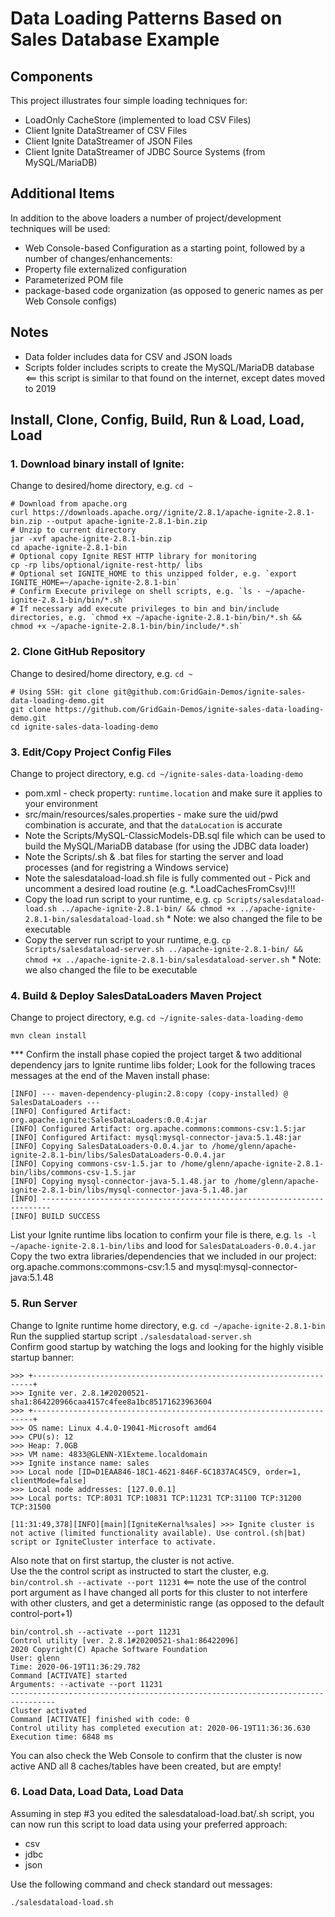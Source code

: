 # Data Loading Patterns Based on Sales Database Example

## Components
This project illustrates four simple loading techniques for:
- LoadOnly CacheStore (implemented to load CSV Files)
- Client Ignite DataStreamer of CSV Files
- Client Ignite DataStreamer of JSON Files
- Client Ignite DataStreamer of JDBC Source Systems (from MySQL/MariaDB)

## Additional Items
In addition to the above loaders a number of project/development techniques will be used:
- Web Console-based Configuration as a starting point, followed by a number of changes/enhancements:
- Property file externalized configuration
- Parameterized POM file
- package-based code organization (as opposed to generic names as per Web Console configs)

## Notes
- Data folder includes data for CSV and JSON loads
- Scripts folder includes scripts to create the MySQL/MariaDB database <== this script is similar to that found on the internet, except dates moved to 2019 

## Install, Clone, Config, Build, Run & Load, Load, Load

### 1. Download binary install of Ignite:  
   Change to desired/home directory, e.g. `cd ~`
```
# Download from apache.org
curl https://downloads.apache.org//ignite/2.8.1/apache-ignite-2.8.1-bin.zip --output apache-ignite-2.8.1-bin.zip
# Unzip to current directory
jar -xvf apache-ignite-2.8.1-bin.zip
cd apache-ignite-2.8.1-bin
# Optional copy Ignite REST HTTP library for monitoring
cp -rp libs/optional/ignite-rest-http/ libs
# Optional set IGNITE_HOME to this unzipped folder, e.g. `export IGNITE_HOME=~/apache-ignite-2.8.1-bin`
# Confirm Execute privilege on shell scripts, e.g. `ls - ~/apache-ignite-2.8.1-bin/bin/*.sh`
# If necessary add execute privileges to bin and bin/include directories, e.g. `chmod +x ~/apache-ignite-2.8.1-bin/bin/*.sh && chmod +x ~/apache-ignite-2.8.1-bin/bin/include/*.sh`
```

### 2. Clone GitHub Repository  
   Change to desired/home directory, e.g. `cd ~`
```
# Using SSH: git clone git@github.com:GridGain-Demos/ignite-sales-data-loading-demo.git
git clone https://github.com/GridGain-Demos/ignite-sales-data-loading-demo.git
cd ignite-sales-data-loading-demo
```


### 3. Edit/Copy Project Config Files  
   Change to project directory, e.g. `cd ~/ignite-sales-data-loading-demo`
- pom.xml - check property: `runtime.location` and make sure it applies to your environment
- src/main/resources/sales.properties - make sure the uid/pwd combination is accurate, and that the `dataLocation` is accurate
- Note the Scripts/MySQL-ClassicModels-DB.sql file which can be used to build the MySQL/MariaDB database (for using the JDBC data loader)
- Note the Scripts/.sh & .bat files for starting the server and load processes (and for registring a Windows service)
- Note the salesdataload-load.sh file is fully commented out - Pick and uncomment a desired load routine (e.g. *.LoadCachesFromCsv)!!!
- Copy the load run script to your runtime, e.g. `cp Scripts/salesdataload-load.sh ../apache-ignite-2.8.1-bin/ && chmod +x ../apache-ignite-2.8.1-bin/salesdataload-load.sh`  * Note: we also changed the file to be executable
- Copy the server run script to your runtime, e.g. `cp Scripts/salesdataload-server.sh ../apache-ignite-2.8.1-bin/ && chmod +x ../apache-ignite-2.8.1-bin/salesdataload-server.sh`  * Note: we also changed the file to be executable

### 4. Build & Deploy SalesDataLoaders Maven Project  
   Change to project directory, e.g. `cd ~/ignite-sales-data-loading-demo`
```
mvn clean install
```
*** Confirm the install phase copied the project target & two additional dependency jars to Ignite runtime libs folder; Look for the following traces messages at the end of the Maven install phase:
```
[INFO] --- maven-dependency-plugin:2.8:copy (copy-installed) @ SalesDataLoaders ---
[INFO] Configured Artifact: org.apache.ignite:SalesDataLoaders:0.0.4:jar
[INFO] Configured Artifact: org.apache.commons:commons-csv:1.5:jar
[INFO] Configured Artifact: mysql:mysql-connector-java:5.1.48:jar
[INFO] Copying SalesDataLoaders-0.0.4.jar to /home/glenn/apache-ignite-2.8.1-bin/libs/SalesDataLoaders-0.0.4.jar
[INFO] Copying commons-csv-1.5.jar to /home/glenn/apache-ignite-2.8.1-bin/libs/commons-csv-1.5.jar
[INFO] Copying mysql-connector-java-5.1.48.jar to /home/glenn/apache-ignite-2.8.1-bin/libs/mysql-connector-java-5.1.48.jar
[INFO] ------------------------------------------------------------------------
[INFO] BUILD SUCCESS
```
List your Ignite runtime libs location to confirm your file is there, e.g. `ls -l ~/apache-ignite-2.8.1-bin/libs` and lood for `SalesDataLoaders-0.0.4.jar`  
Copy the two extra libraries/dependencies that we included in our project: org.apache.commons:commons-csv:1.5 and mysql:mysql-connector-java:5.1.48


### 5. Run Server
   Change to Ignite runtime home directory, e.g. `cd ~/apache-ignite-2.8.1-bin`  
   Run the supplied startup script `./salesdataload-server.sh`  
   Confirm good startup by watching the logs and looking for the highly visible startup banner:
```
>>> +----------------------------------------------------------------------+
>>> Ignite ver. 2.8.1#20200521-sha1:864220966caa4157c4fee8a1bc85171623963604
>>> +----------------------------------------------------------------------+
>>> OS name: Linux 4.4.0-19041-Microsoft amd64
>>> CPU(s): 12
>>> Heap: 7.0GB
>>> VM name: 4833@GLENN-X1Exteme.localdomain
>>> Ignite instance name: sales
>>> Local node [ID=D1EAA846-18C1-4621-846F-6C1837AC45C9, order=1, clientMode=false]
>>> Local node addresses: [127.0.0.1]
>>> Local ports: TCP:8031 TCP:10831 TCP:11231 TCP:31100 TCP:31200 TCP:31500

[11:31:49,378][INFO][main][IgniteKernal%sales] >>> Ignite cluster is not active (limited functionality available). Use control.(sh|bat) script or IgniteCluster interface to activate.
```

Also note that on first startup, the cluster is not active.   
Use the the control script as instructed to start the cluster, e.g. `bin/control.sh --activate --port 11231` <== note the use of the control port argument as I have changed all ports for this cluster to not interfere with other clusters, and get a deterministic range (as opposed to the default control-port+1)
```
bin/control.sh --activate --port 11231
Control utility [ver. 2.8.1#20200521-sha1:86422096]
2020 Copyright(C) Apache Software Foundation
User: glenn
Time: 2020-06-19T11:36:29.782
Command [ACTIVATE] started
Arguments: --activate --port 11231
--------------------------------------------------------------------------------
Cluster activated
Command [ACTIVATE] finished with code: 0
Control utility has completed execution at: 2020-06-19T11:36:36.630
Execution time: 6848 ms
```
You can also check the Web Console to confirm that the cluster is now active AND all 8 caches/tables have been created, but are empty!

### 6. Load Data, Load Data, Load Data
Assuming in step #3 you edited the  salesdataload-load.bat/.sh script, you can now run this script to load data using your preferred approach:
- csv
- jdbc
- json

Use the following command and check standard out messages:
```
./salesdataload-load.sh
```
